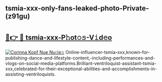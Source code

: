 ## tsmia-xxx-only-fans​-leaked-photo​-Private-(z91gu)


# <h2><a href="https://mediaupload.pro?title=tsmia-xxx&ref=git">🔗👉 🔴 tsmia-xxx-P𝚑ot𝚘𝚜-V𝚒d𝚎o</a></h2>

[![Corinna Kopf Nue Nu𝚍e𝚜](https://i.imgur.com/0qMVB7G.gif)](https://mediaupload.pro?title=tsmia-xxx&ref=git)
Online-influencer-tsmia-xxx,known-for-publishing-dance-and-lifestyle-content,-including-performances-and-vlogs-on-social-media-platforms.Brilliant-ventriloquist-assistant-tsmia-xxx,celebrated-for-their-exceptional-abilities-and-accomplishments-in-assisting-ventriloquists.  